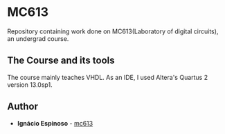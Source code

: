 # MC613
  Repository containing work done on MC613(Laboratory of digital circuits), an undergrad course.

## The Course and its tools
  The course mainly teaches VHDL. As an IDE, I used Altera's Quartus 2 version 13.0sp1.

## Author
  * **Ignácio Espinoso** - [mc613](https://github.com/ignacioespinoso/mc613)

